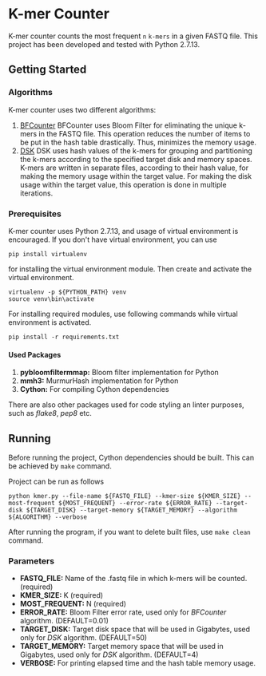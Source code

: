 # K-mer Counter
K-mer counter counts the most frequent `n` `k-mers` in a given FASTQ file. This project has been developed and tested with Python 2.7.13.

## Getting Started

### Algorithms
K-mer counter uses two different algorithms:
1. [BFCounter](https://bmcbioinformatics.biomedcentral.com/articles/10.1186/1471-2105-12-333)
   BFCounter uses Bloom Filter for eliminating the unique k-mers in the FASTQ file. This operation reduces the number of items to be put in the hash table drastically. Thus, minimizes the memory usage.
2. [DSK](http://minia.genouest.org/dsk/)
   DSK uses hash values of the k-mers for grouping and partitioning the k-mers according to the specified target disk and memory spaces. K-mers are written in separate files, according to their hash value, for making the memory usage within the target value. For making the disk usage within the target value, this operation is done in multiple iterations.

### Prerequisites
K-mer counter uses Python 2.7.13, and usage of virtual environment is encouraged.
If you don't have virtual environment, you can use
```
pip install virtualenv
```
for installing the virtual environment module. Then create and activate the virtual environment.
```
virtualenv -p ${PYTHON_PATH} venv
source venv\bin\activate
```
For installing required modules, use following commands while virtual environment is activated.
```
pip install -r requirements.txt
```

#### Used Packages
1. **pybloomfiltermmap:** Bloom filter implementation for Python
2. **mmh3:** MurmurHash implementation for Python
3. **Cython:** For compiling Cython dependencies

There are also other packages used for code styling an linter purposes, such as
*flake8*, *pep8* etc.

## Running
Before running the project, Cython dependencies should be built. This can be achieved by `make` command.

Project can be run as follows
```
python kmer.py --file-name ${FASTQ_FILE} --kmer-size ${KMER_SIZE} --most-frequent ${MOST_FREQUENT} --error-rate ${ERROR_RATE} --target-disk ${TARGET_DISK} --target-memory ${TARGET_MEMORY} --algorithm ${ALGORITHM} --verbose
```

After running the program, if you want to delete built files, use `make clean` command.

### Parameters
* **FASTQ_FILE:** Name of the .fastq file in which k-mers will be counted. (required)
* **KMER_SIZE:** K (required)
* **MOST_FREQUENT:** N (required)
* **ERROR_RATE:** Bloom Filter error rate, used only for *BFCounter* algorithm. (DEFAULT=0.01)
* **TARGET_DISK:** Target disk space that will be used in Gigabytes, used only for *DSK* algorithm. (DEFAULT=50)
* **TARGET_MEMORY:** Target memory space that will be used in Gigabytes, used only for *DSK* algorithm. (DEFAULT=4)
* **VERBOSE:** For printing elapsed time and the hash table memory usage.
